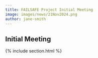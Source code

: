 ```yaml
---
title: FAILSAFE Project Initial Meeting
image: images/news/21Nov2024.png
author: jane-smith
---
```


## Initial Meeting

{% include section.html %}
